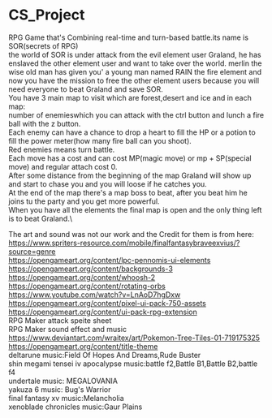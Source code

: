 # CS_Project
RPG Game that's Combining real-time and turn-based battle.its name is SOR(secrets of RPG)\
the world of SOR is under attack from the evil element user Graland, he has enslaved the other element user and want to take over the world.
merlin the wise old man has given you' a young man named RAIN the fire element and now you have the mission to free the other element users 
because you will need everyone to beat Graland and save SOR.\
You have 3 main map to visit which are forest,desert and ice and in each map:\
number of enemieswhich you can attack with the ctrl button and lunch a fire ball with the z button.\
Each enemy can have a chance to drop a heart to fill the HP or a potion to fill the power meter(how many fire ball can you shoot).\
Red enemies means turn battle.\
Each move has a cost and can cost MP(magic move) or mp + SP(special move) and regular attach cost 0.\
After some distance from the beginning of the map Graland will show up and start to chase you and you will loose if he catches you.\
At the end of the map there's a map boss to beat, after you beat him he joins tu the party and you get more powerful.\
When you have all the elements the final map is open and the only thing left is to beat Graland.\

The art and sound was not our work and the Credit for them is from here:\
https://www.spriters-resource.com/mobile/finalfantasybraveexvius/?source=genre \
https://opengameart.org/content/lpc-pennomis-ui-elements \
https://opengameart.org/content/backgrounds-3 \
https://opengameart.org/content/whoosh-2 \
https://opengameart.org/content/rotating-orbs \
https://www.youtube.com/watch?v=LnAoD7hgDxw \
https://opengameart.org/content/pixel-ui-pack-750-assets \
https://opengameart.org/content/ui-pack-rpg-extension \
RPG Maker attack speite sheet \
RPG Maker sound effect and music \
https://www.deviantart.com/wraitex/art/Pokemon-Tree-Tiles-01-719175325 \
https://opengameart.org/content/title-theme  \
deltarune music:Field Of Hopes And Dreams,Rude Buster \
shin megami tensei iv apocalypse music:battle f2,Battle B1,Battle B2,battle f4 \
undertale music: MEGALOVANIA \
yakuza 6 music: Bug's Warrior \
final fantasy xv music:Melancholia \
xenoblade chronicles music:Gaur Plains 

